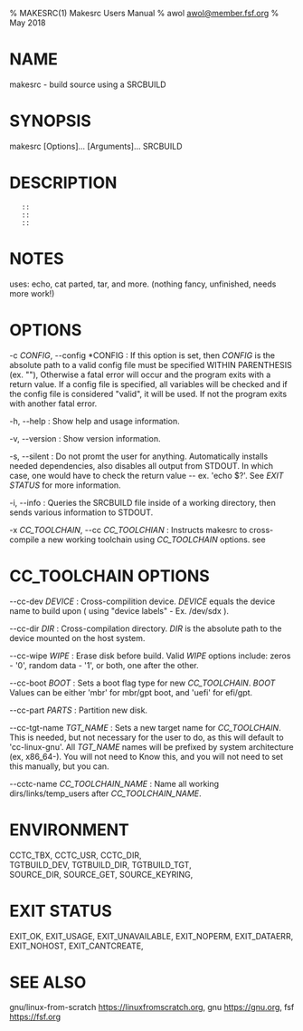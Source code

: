 % MAKESRC(1)  Makesrc Users Manual
% awol <awol@member.fsf.org>
% May 2018

# NAME

makesrc - build source using a SRCBUILD

# SYNOPSIS

makesrc [Options]... [Arguments]... SRCBUILD

# DESCRIPTION

	   ::
	   ::
	   ::

# NOTES

uses: echo, cat parted, tar, and more.
(nothing fancy, unfinished, needs more work!)

# OPTIONS

-c *CONFIG*, \--config *CONFIG
:	If this option is set, then *CONFIG* is the absolute path to a valid config file must be specified WITHIN PARENTHESIS 
	(ex. ""), Otherwise a fatal error will occur and the program exits with a return value. If a config file is specified, all 
	variables will be checked and if the config file is considered "valid", it will be used. If not the program exits 
	with another fatal error.

-h, --help
:	Show help and usage information.

-v, --version 
:	Show version information.

-s, --silent
:	Do not promt the user for anything. Automatically installs needed dependencies, also disables all output from STDOUT.
	In which case, one would have to check the return value -- ex. 'echo $?'. See *EXIT STATUS* for more information.

-i, --info
:	Queries the SRCBUILD file inside of a working directory, then sends various information to STDOUT.

-x *CC_TOOLCHAIN*, --cc *CC_TOOLCHIAN*
:	Instructs makesrc to cross-compile a new working toolchain using *CC_TOOLCHAIN* options. see

# CC_TOOLCHAIN OPTIONS

\--cc-dev *DEVICE*
:	Cross-compilition device. *DEVICE* equals the device name to build upon ( using "device labels" - Ex. /dev/sdx ).

\--cc-dir *DIR*
:	Cross-compilation directory. *DIR* is the absolute path to the device mounted on the host system.

\--cc-wipe *WIPE*
:	Erase disk before build. Valid *WIPE* options include: zeros - '0', random data - '1', or both, one after the other.

\--cc-boot *BOOT*
:	Sets a boot flag type for new *CC_TOOLCHAIN*. *BOOT* Values can be either 'mbr' for mbr/gpt boot, and 'uefi' for efi/gpt.
	
\--cc-part *PARTS*
:	Partition new disk.

\--cc-tgt-name *TGT_NAME*
:	Sets a new target name for *CC_TOOLCHAIN*. This is needed, but not necessary for the user to do, as this will default to
	'cc-linux-gnu'. All *TGT_NAME* names will be prefixed by system architecture (ex, x86_64-). You will not need to Know this,
	and you will not need to set this manually, but you can.

\--cctc-name *CC_TOOLCHAIN_NAME*
:	Name all working dirs/links/temp_users after *CC_TOOLCHAIN_NAME*.

# ENVIRONMENT

CCTC_TBX,
CCTC_USR,
CCTC_DIR,\
TGTBUILD_DEV,
TGTBUILD_DIR,
TGTBUILD_TGT,\
SOURCE_DIR,
SOURCE_GET,
SOURCE_KEYRING,

# EXIT STATUS

EXIT_OK,
EXIT_USAGE,
EXIT_UNAVAILABLE,
EXIT_NOPERM,
EXIT_DATAERR,
EXIT_NOHOST,
EXIT_CANTCREATE,

# SEE ALSO
 
gnu/linux-from-scratch <https://linuxfromscratch.org>, gnu <https://gnu.org>, fsf <https://fsf.org>

